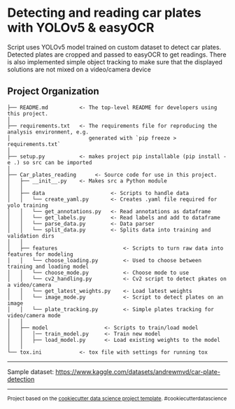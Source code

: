 Detecting and reading car plates with YOLOv5 & easyOCR
==============================

Script uses YOLOv5 model trained on custom dataset to detect car plates.
Detected plates are cropped and passed to easyOCR to get readings.
There is also implemented simple object tracking to make sure that
the displayed solutions are not mixed on a video/camera device

Project Organization
------------

    ├── README.md          <- The top-level README for developers using this project.
    │
    ├── requirements.txt   <- The requirements file for reproducing the analysis environment, e.g.
    │                         generated with `pip freeze > requirements.txt`
    │
    ├── setup.py           <- makes project pip installable (pip install -e .) so src can be imported
    │
    ├── Car_plates_reading      <- Source code for use in this project.
    │   ├── __init__.py    <- Makes src a Python module
    │   │
    │   ├── data                     <- Scripts to handle data
    │   │   └── create_yaml.py       <- Creates .yaml file required for yolo training 
    │   │   └── get_annotations.py   <- Read annotations as dataframe
    │   │   └── get_labels.py        <- Read labels and add to dataframe
    │   │   └── parse_data.py        <- Data parser
    │   │   └── split_data.py        <- Splits data into training and validation dirs
    │   │
    │   ├── features                     <- Scripts to turn raw data into features for modeling
    │   │   └── choose_loading.py        <- Used to choose between training and loading model
    │   │   └── choose_mode.py           <- Choose mode to use
    │   │   └── cv2_handling.py          <- Cv2 script to detect pkates on a video/camera
    │   │   └── get_latest_weights.py    <- Load latest weights
    │   │   └── image_mode.py            <- Script to detect plates on an image
    │   │   └── plate_tracking.py        <- Simple plates tracking for video/camera mode
    │   │
    │   ├── model                  <- Scripts to train/load model
    │   │   │── train_model.py     <- Train new model               
    │   │   ├── load_model.py      <- Load existing weights to the model
    │   │
    └── tox.ini            <- tox file with settings for running tox

--------

Sample dataset:
https://www.kaggle.com/datasets/andrewmvd/car-plate-detection

--------

<p><small>Project based on the <a target="_blank" href="https://drivendata.github.io/cookiecutter-data-science/">cookiecutter data science project template</a>. #cookiecutterdatascience</small></p>
